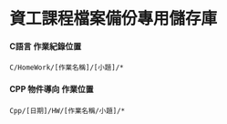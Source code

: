 # 資工課程檔案備份專用儲存庫

#### C語言 作業紀錄位置

`C/HomeWork/[作業名稱]/[小題]/*`

#### CPP 物件導向 作業位置

`Cpp/[日期]/HW/[作業名稱/小題]/*`
